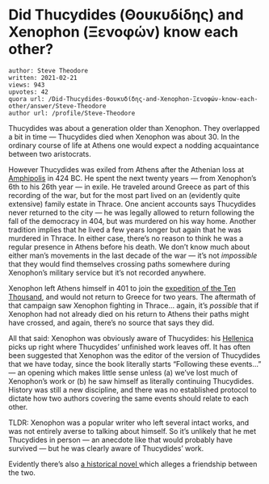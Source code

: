 # Did Thucydides (Θουκυδίδης) and Xenophon (Ξενοφών) know each other?

	author: Steve Theodore
	written: 2021-02-21
	views: 943
	upvotes: 42
	quora url: /Did-Thucydides-Θουκυδίδης-and-Xenophon-Ξενοφών-know-each-other/answer/Steve-Theodore
	author url: /profile/Steve-Theodore


Thucydides was about a generation older than Xenophon. They overlapped a bit in time — Thucydides died when Xenophon was about 30. In the ordinary course of life at Athens one would expect a nodding acquaintance between two aristocrats.

However Thucydides was exiled from Athens after the Athenian loss at [Amphipolis](https://en.wikipedia.org/wiki/Amphipolis) in 424 BC. He spent the next twenty years — from Xenophon’s 6th to his 26th year — in exile. He traveled around Greece as part of this recording of the war, but for the most part lived on an (evidently quite extensive) family estate in Thrace. One ancient accounts says Thucydides never returned to the city — he was legally allowed to return following the fall of the democracy in 404, but was murdered on his way home. Another tradition implies that he lived a few years longer but again that he was murdered in Thrace. In either case, there’s no reason to think he was a regular presence in Athens before his death. We don’t know much about either man’s movements in the last decade of the war — it’s not _impossible_ that they would find themselves crossing paths somewhere during Xenophon’s military service but it’s not recorded anywhere.

Xenophon left Athens himself in 401 to join the [expedition of the Ten Thousand](https://www.historynet.com/odyssey-of-the-ten-thousand.htm), and would not return to Greece for two years. The aftermath of that campaign saw Xenophon fighting in Thrace… again, it’s _possible_  that if Xenophon had not already died on his return to Athens their paths might have crossed, and again, there’s no source that says they did.

All that said: Xenophon was obviously aware of Thucydides: his [Hellenica](https://en.wikipedia.org/wiki/Hellenica) picks up right where Thucydides’ unfinished work leaves off. It has often been suggested that Xenophon was the editor of the version of Thucydides that we have today, since the book literally starts “Following these events…” — an opening which makes little sense unless (a) we’ve lost much of Xenophon’s work or (b) he saw himself as literally continuing Thucydides. History was still a new discipline, and there was no established protocol to dictate how two authors covering the same events should relate to each other.

TLDR: Xenophon was a popular writer who left several intact works, and was not entirely averse to talking about himself. So it’s unlikely that he met Thucydides in person — an anecdote like that would probably have survived — but he was clearly aware of Thucydides’ work.

Evidently there’s also [a historical novel ](https://www.amazon.com/Strategist-Exile-Xenophon-Death-Thucydides/dp/1473846994)which alleges a friendship between the two.


